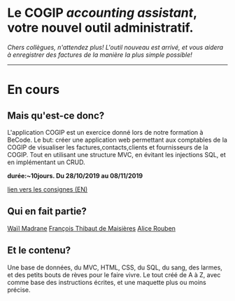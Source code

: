 # Le COGIP _accounting assistant_, votre nouvel outil administratif.

_Chers collègues, n'attendez plus! L'outil nouveau est arrivé, et vous aidera à enregistrer des factures de la manière la plus simple possible!_

---

# En cours

## Mais qu'est-ce donc?

L'application COGIP est un exercice donné lors de notre formation à BeCode. Le but: créer une application web permettant aux comptables de la COGIP de visualiser les factures,contacts,clients et fournisseurs de la COGIP. Tout en utilisant une structure MVC, en évitant les injections SQL, et en implémentant un CRUD. 

**durée:~10jours. Du 28/10/2019 au 08/11/2019**

[lien vers les consignes (EN)](https://github.com/becodeorg/BXL-Johnson-4.14/tree/master/06-PHP/cogip)


## Qui en fait partie?

[Waïl Madrane](https://github.com/wailmadrane)
[François Thibaut de Maisières](https://github.com/FrancoisTM)
[Alice Rouben](https://github.com/Frankiethezombie)


## Et le contenu?

Une base de données, du MVC, HTML, CSS, du SQL, du sang, des larmes, et des petits bouts de rèves pour le faire vivre. Le tout créé de A à Z, avec comme base des instructions écrites, et une maquette plus ou moins précise. 
